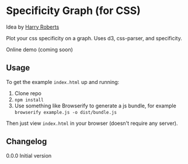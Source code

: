 # Specificity Graph (for CSS)
Idea by [Harry Roberts](http://csswizardry.com/2014/10/the-specificity-graph/)

Plot your css specificity on a graph. Uses d3, css-parser, and specificity.

Online demo (coming soon)

## Usage
To get the example `index.html` up and running:
1. Clone repo
2. `npm install`
3. Use something like Browserify to generate a js bundle, for example
  `browserify example.js -o dist/bundle.js`

Then just view `index.html` in your browser (doesn't require any server).

## Changelog
0.0.0 Initial version  
